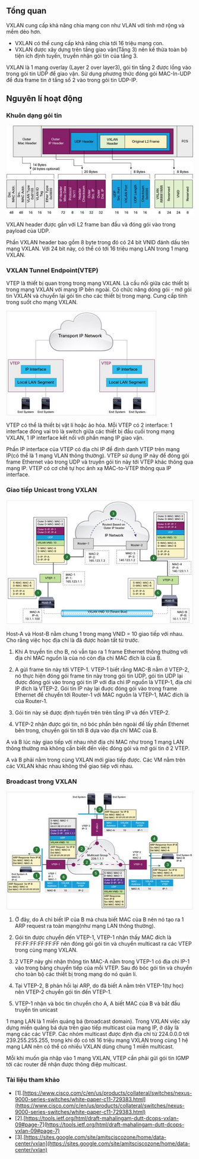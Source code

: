 ## Tổng quan

VXLAN cung cấp khả năng chia mạng con như VLAN với tính mở rộng và mềm dẻo hơn.

- VXLAN có thể cung cấp khả năng chia tới 16 triệu mạng con.
- VXLAN được xây dựng trên tầng giao vận(Tầng 3) nên kế thừa toàn bộ tiện ích định tuyến, truyền nhận gói tin của tầng 3.

VXLAN là 1 mạng overlay (Layer 2 over layer3), gói tin tầng 2 được lồng vào trong gói tin UDP để giao vận. Sử dụng phương thức đóng gói MAC-In-UDP để đưa frame tin ở tầng số 2 vào trong gói tin UDP-IP.

## Nguyên lí hoạt động

### Khuôn dạng gói tin

![](../img/vxlan-packet.jpg)

VXLAN header được gắn với L2 frame ban đầu và đóng gói vào trong payload của UDP.

Phần VXLAN header bao gồm 8 byte trong đó có 24 bit VNID đánh dấu tên mạng VXLAN. Với 24 bit này, có thể có tới 16 triệu mạng LAN trong 1 mạng VXLAN.

### VXLAN Tunnel Endpoint(VTEP)

VTEP là thiết bị quan trọng trong mạng VXLAN. Là cầu nối giữa các thiết bị trong mạng VXLAN với mạng IP bên ngoài. Có chức năng dóng gói - mở gói tin VXLAN và chuyển lại gói tin cho các thiết bị trong mạng. Cung cấp tính trong suốt cho mạng VXLAN.

![](../img/vtep.jpg)

VTEP có thể là thiết bị vật lí hoặc ảo hóa. Mỗi VTEP có 2 interface: 1 interface đóng vai trò là switch giữa các thiết bị đầu cuối trong mạng VXLAN, 1 IP interface kết nối với phần mạng IP giao vận.

Phần IP interface của VTEP có địa chỉ IP để định danh VTEP trên mạng IP(có thể là 1 mạng VLAN thông thường). VTEP sử dụng IP này để đóng gói frame Ethernet vào 
trong UDP và truyền gói tin này tới VTEP khác thông qua mạng IP. VTEP có cơ chế tự học ánh xạ MAC-to-VTEP thông qua IP interface.

### Giao tiếp Unicast trong VXLAN
 
![](../img/vxlan-unicast.jpg)

Host-A và Host-B nằm chung 1 trong mạng VNID = 10 giao tiếp với nhau. Cho rằng việc học địa chỉ là đã được hoàn tất từ trước.

1. Khi A truyền tin cho B, nó vẫn tạo ra 1 frame Ethernet thông thường với địa chỉ MAC nguồn là của nó còn địa chỉ MAC đích là của B.

2. A gừi frame tin này tới VTEP-1. VTEP-1 biết rằng MAC-B nằm ở VTEP-2, nó thực hiện đóng gói frame tin này trong gói tin UDP, gói tin UDP lại được đóng gói vào trong gói tin IP với địa chỉ IP nguồn là VTEP-1, địa chỉ IP đích là VTEP-2. Gói tin IP này lại đuợc đóng gói vào trong frame Ethernet để chuyển tới Router-1 với MAC nguồn là VTEP-1, MAC đích là của Router-1.

3. Gói tin này sẽ được định tuyến trên trên tầng IP và đến VTEP-2.

4. VTEP-2 nhận được gói tin, nó bóc phần bên ngoài để lấy phần Ethernet bên trong, chuyển gói tin tới B dựa vào địa chỉ MAC của B.

A và B lúc này giao tiếp với nhau nhờ địa chỉ MAC như trong 1 mạng LAN thông thường mà không cần biết đến việc đóng gói và mở gói tin ở 2 VTEP.

A và B phải nằm trong cùng VXLAN mới giao tiếp được. Các VM nằm trên các VXLAN khác nhau không thể giao tiếp với nhau.
 
### Broadcast trong VXLAN

![](../img/vxlan-broadcast.jpg)

1. Ở đây, do A chỉ biết IP của B mà chưa biết MAC của B nên nó tạo ra 1 ARP request ra toàn mạng(như mạng LAN thông thường).

2. Gói tin được chuyển đến VTEP-1, VTEP-1 nhận thấy MAC đích là FF:FF:FF:FF:FF:FF nên đóng gói gói tin và chuyển multicast ra các VTEP trong cùng mạng VXLAN.

3. 2 VTEP này ghi nhận thông tin MAC-A nằm trong VTEP-1 có địa chỉ IP-1 vào trong bảng chuyển tiếp của mỗi VTEP. Sau đó bóc gói tin và chuyển cho toàn bộ các thiết bị trong mạng do nó quản lí.

4. Tại VTEP-2, B phản hồi lại ARP, do đã biết A nằm trên VTEP-1(tự học) nên VTEP-2 chuyển gói tin đến VTEP-1.

5. VTEP-1 nhận và bóc tin chuyển cho A, A biết MAC của B và bắt đầu truyền tin unicast

1 mạng LAN là 1 miền quảng bá (broadcast domain). Trong VXLAN việc xây dựng miền quảng bá dựa trên giao tiếp multicast của mạng IP, ở dây là mạng các các VTEP.
Các nhóm multicast được định địa chỉ từ 224.0.0.0 tới 239.255.255.255, trong khi đó có tới 16 triệu mạng VXLAN trong cùng 1 hệ mạng LAN nên có thể có nhiều VXLAN dùng chung 1 miền multicast.

Mỗi khi muốn gia nhập vào 1 mạng VXLAN, VTEP cần phải gửi gói tin IGMP tới các router để nhận được thông điệp multicast.

### Tài liệu tham khảo

- [1].[https://www.cisco.com/c/en/us/products/collateral/switches/nexus-9000-series-switches/white-paper-c11-729383.html](https://www.cisco.com/c/en/us/products/collateral/switches/nexus-9000-series-switches/white-paper-c11-729383.html) 
- [2].[https://tools.ietf.org/html/draft-mahalingam-dutt-dcops-vxlan-09#page-7](https://tools.ietf.org/html/draft-mahalingam-dutt-dcops-vxlan-09#page-7)
- [3].[https://sites.google.com/site/amitsciscozone/home/data-center/vxlan](https://sites.google.com/site/amitsciscozone/home/data-center/vxlan) 
